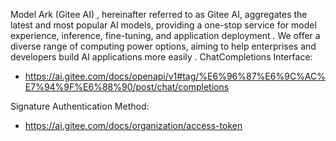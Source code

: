 Model Ark (Gitee AI) , hereinafter referred to as Gitee AI, aggregates the latest and most popular AI models, providing a one-stop service for model experience, inference, fine-tuning, and application deployment . We offer a diverse range of computing power options, aiming to help enterprises and developers build AI applications more easily .
ChatCompletions Interface:

- https://ai.gitee.com/docs/openapi/v1#tag/%E6%96%87%E6%9C%AC%E7%94%9F%E6%88%90/post/chat/completions

Signature Authentication Method:

- https://ai.gitee.com/docs/organization/access-token 